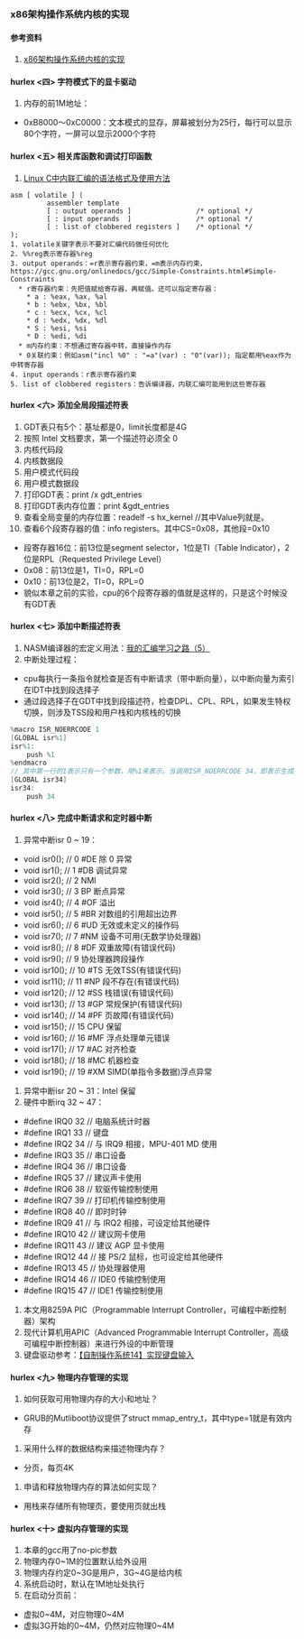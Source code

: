 ### x86架构操作系统内核的实现

#### 参考资料
1. [x86架构操作系统内核的实现](http://wiki.0xffffff.org/)

#### hurlex <四> 字符模式下的显卡驱动
1. 内存的前1M地址：
  * 0xB8000～0xC0000：文本模式的显存，屏幕被划分为25行，每行可以显示80个字符，一屏可以显示2000个字符

#### hurlex <五> 相关库函数和调试打印函数
1. [Linux C中内联汇编的语法格式及使用方法](https://blog.csdn.net/slvher/article/details/8864996)


```
asm [ volatile ] (  
         assembler template
         [ : output operands ]                /* optional */
         [ : input operands  ]                /* optional */
         [ : list of clobbered registers ]    /* optional */
);
1. volatile关键字表示不要对汇编代码做任何优化
2. %%reg表示寄存器%reg
3. output operands：=r表示寄存器约束，=m表示内存约束，https://gcc.gnu.org/onlinedocs/gcc/Simple-Constraints.html#Simple-Constraints
  * r寄存器约束：先把值赋给寄存器，再赋值。还可以指定寄存器：
    * a : %eax, %ax, %al
    * b : %ebx, %bx, %bl
    * c : %ecx, %cx, %cl
    * d : %edx, %dx, %dl
    * S : %esi, %si
    * D : %edi, %di
  * m内存约束：不想通过寄存器中转，直接操作内存
  * 0关联约束：例如asm("incl %0" : "=a"(var) : "0"(var)); 指定都用%eax作为中转寄存器
4. input operands：r表示寄存器约束
5. list of clobbered registers：告诉编译器，内联汇编可能用到这些寄存器
```

#### hurlex <六> 添加全局段描述符表
1. GDT表只有5个：基址都是0，limit长度都是4G
  1. 按照 Intel 文档要求，第一个描述符必须全 0
  1. 内核代码段
  1. 内核数据段
  1. 用户模式代码段
  1. 用户模式数据段
1. 打印GDT表：print /x gdt_entries
1. 打印GDT表内存位置：print &gdt_entries
1. 查看全局变量的内存位置：readelf -s hx_kernel //其中Value列就是。
1. 查看6个段寄存器的值：info registers。其中CS=0x08，其他段=0x10
  * 段寄存器16位：前13位是segment selector，1位是TI（Table Indicator），2位是RPL（Requested Privilege Level）
  * 0x08：前13位是1，TI=0，RPL=0
  * 0x10：前13位是2，TI=0，RPL=0
  * 貌似本章之前的实验，cpu的6个段寄存器的值就是这样的，只是这个时候没有GDT表

#### hurlex <七> 添加中断描述符表
1. NASM编译器的宏定义用法：[我的汇编学习之路（5）](http://idiotsky.top/2016/05/16/asm-learning-road-5/)
1. 中断处理过程：
  * cpu每执行一条指令就检查是否有中断请求（带中断向量），以中断向量为索引在IDT中找到段选择子
  * 通过段选择子在GDT中找到段描述符，检查DPL、CPL、RPL，如果发生特权切换，则涉及TSS段和用户栈和内核栈的切换

```c
%macro ISR_NOERRCODE 1
[GLOBAL isr%1]
isr%1:
    push %1
%endmacro
// 其中第一行的1表示只有一个参数，用%1来表示。当调用ISR_NOERRCODE 34，即表示生成如下代码：
[GLOBAL isr34]
isr34:
    push 34
```

#### hurlex <八> 完成中断请求和定时器中断
1. 异常中断isr 0 ~ 19：
  * void isr0();        // 0 #DE 除 0 异常 
  * void isr1();        // 1 #DB 调试异常 
  * void isr2();        // 2 NMI 
  * void isr3();        // 3 BP 断点异常 
  * void isr4();        // 4 #OF 溢出 
  * void isr5();        // 5 #BR 对数组的引用超出边界 
  * void isr6();        // 6 #UD 无效或未定义的操作码 
  * void isr7();        // 7 #NM 设备不可用(无数学协处理器) 
  * void isr8();        // 8 #DF 双重故障(有错误代码) 
  * void isr9();        // 9 协处理器跨段操作 
  * void isr10();       // 10 #TS 无效TSS(有错误代码) 
  * void isr11();       // 11 #NP 段不存在(有错误代码) 
  * void isr12();       // 12 #SS 栈错误(有错误代码) 
  * void isr13();       // 13 #GP 常规保护(有错误代码) 
  * void isr14();       // 14 #PF 页故障(有错误代码) 
  * void isr15();       // 15 CPU 保留 
  * void isr16();       // 16 #MF 浮点处理单元错误 
  * void isr17();       // 17 #AC 对齐检查 
  * void isr18();       // 18 #MC 机器检查 
  * void isr19();       // 19 #XM SIMD(单指令多数据)浮点异常
1. 异常中断isr 20 ~ 31：Intel 保留
1. 硬件中断irq 32 ~ 47：
  * \#define  IRQ0     32    // 电脑系统计时器
  * \#define  IRQ1     33    // 键盘
  * \#define  IRQ2     34    // 与 IRQ9 相接，MPU-401 MD 使用
  * \#define  IRQ3     35    // 串口设备
  * \#define  IRQ4     36    // 串口设备
  * \#define  IRQ5     37    // 建议声卡使用
  * \#define  IRQ6     38    // 软驱传输控制使用
  * \#define  IRQ7     39    // 打印机传输控制使用
  * \#define  IRQ8     40    // 即时时钟
  * \#define  IRQ9     41    // 与 IRQ2 相接，可设定给其他硬件
  * \#define  IRQ10    42    // 建议网卡使用
  * \#define  IRQ11    43    // 建议 AGP 显卡使用
  * \#define  IRQ12    44    // 接 PS/2 鼠标，也可设定给其他硬件
  * \#define  IRQ13    45    // 协处理器使用
  * \#define  IRQ14    46    // IDE0 传输控制使用
  * \#define  IRQ15    47    // IDE1 传输控制使用
1. 本文用8259A PIC（Programmable Interrupt Controller，可编程中断控制器）架构
1. 现代计算机用APIC（Advanced Programmable Interrupt Controller，高级可编程中断控制器）来进行外设的中断管理
1. 键盘驱动参考：[【自制操作系统14】实现键盘输入](https://www.cnblogs.com/flashsun/p/12490765.html)

#### hurlex <九> 物理内存管理的实现
1. 如何获取可用物理内存的大小和地址？
  * GRUB的Mutliboot协议提供了struct mmap_entry_t，其中type=1就是有效内存
1. 采用什么样的数据结构来描述物理内存？
  * 分页，每页4K
1. 申请和释放物理内存的算法如何实现？
  * 用栈来存储所有物理页，要使用页就出栈

#### hurlex <十> 虚拟内存管理的实现
1. 本章的gcc用了no-pic参数
1. 物理内存0~1M的位置默认给外设用
1. 物理内存约定0~3G是用户，3G~4G是给内核
1. 系统启动时，默认在1M地址处执行
1. 在启动分页前：
  * 虚拟0~4M，对应物理0~4M
  * 虚拟3G开始的0~4M，仍然对应物理0~4M



